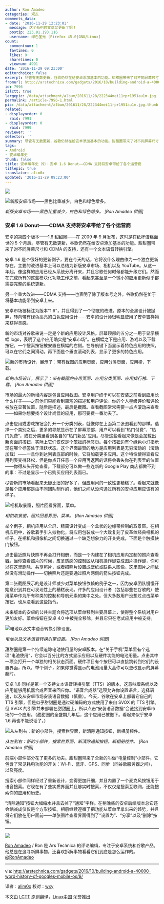 ```yaml
---
author: Ron Amadeo
categories: 观点
comments_data:
- date: '2016-11-29 12:23:01'
  message: 这个系列的文章又更新了啊！
  postip: 223.81.193.116
  username: 绿色圣光 [Firefox 45.0|GNU/Linux]
count:
  commentnum: 1
  favtimes: 0
  likes: 0
  sharetimes: 0
  viewnum: 4991
date: '2016-11-29 09:23:00'
editorchoice: false
excerpt: 尽管有无数更新，谷歌仍然在给安卓添加基本的功能。甜甜圈带来了对不同屏幕尺寸和 CDMA 的支持，还有一个文本语音转换引擎。
fromurl: http://arstechnica.com/gadgets/2016/10/building-android-a-40000-word-history-of-googles-mobile-os/9/
id: 7996
islctt: true
largepic: /data/attachment/album/201611/28/222344mei11rpr1951au1m.jpg
permalink: /article-7996-1.html
pic: /data/attachment/album/201611/28/222344mei11rpr1951au1m.jpg.thumb.jpg
related:
- displayorder: 0
  raid: 7991
- displayorder: 0
  raid: 7999
reviewer: ''
selector: ''
summary: 尽管有无数更新，谷歌仍然在给安卓添加基本的功能。甜甜圈带来了对不同屏幕尺寸和 CDMA 的支持，还有一个文本语音转换引擎。
tags:
- Android
- 安卓编年史
thumb: false
title: 安卓编年史（9）：安卓 1.6 Donut——CDMA 支持将安卓带给了各个运营商
titlepic: true
translator: alim0x
updated: '2016-11-29 09:23:00'
---
```


![](/data/attachment/album/201611/28/222344mei11rpr1951au1m.jpg)


![新版安卓市场——黑色比重减少，白色和绿色增多。](/data/attachment/album/201611/28/222523jj3cwody88p88yd3.png)


*新版安卓市场——黑色比重减少，白色和绿色增多。 [Ron Amadeo 供图]*


### 安卓 1.6 Donut——CDMA 支持将安卓带给了各个运营商


安卓的第四个版本——1.6 甜甜圈——在 2009 年 9 月发布，这时是在纸杯蛋糕面世的 5 个月后。尽管有无数更新，谷歌仍然在给安卓添加基本的功能。甜甜圈带来了对不同屏幕尺寸和 CDMA 的支持，还有一个文本语音转换引擎。


安卓 1.6 是个很好的更新例子，要在今天的话，它将没什么理由作为一个独立更新存在。主要的改进基本上可以总结为新版安卓市场、相机以及 YouTube。从这一年起，像这样的应用已经从系统分离开来，并且谷歌任何时候都能升级它们。然而在完成所有的这些模块化功能工作之前，看起来甚至是一个微小的应用更新似乎都需要完整的系统更新。


另一个重大改进——CDMA 支持——也表明了除了版本号之外，谷歌仍然在忙于将基本功能带到安卓上来。


安卓市场被标注为版本“1.6”，并且得到了一个彻底的改进。原本的全黑设计被抛弃，转向带有绿色高亮的白色应用设计——安卓的设计师很明显使用了安卓吉祥物来获得灵感。


新的市场对谷歌来说一定是个新的应用设计风格。屏幕顶部的五分之一用于显示横幅 logo，表明了这个应用确实是“安卓市场”。在横幅之下是应用、游戏以及下载按钮，一个搜索按钮被安置在横幅的右侧。在导航键下面显示着特色应用的快照，可以在它们之间滑动。再下面是个垂直滚动列表，显示了更多的特色应用。


![新的市场设计，展示了：带有截图的应用页面，应用分类页面，应用榜，下载。](/data/attachment/album/201611/28/222533npkdj6eeh26vemk7.png)


*新的市场设计，展示了：带有截图的应用页面、应用分类页面、应用排行榜、下载。 [Ron Amadeo 供图]*


市场的最大的新增内容是包含应用截图。安卓用户终于可以在安装之前看到应用长什么样子——之前他们只能看到简短的描述和用户评论。你的个人星级评价和评论被放在显著位置，随后是描述，最后是截图。查看截图常常需要一点点滚动来查看——如果你想要找个设计尚佳的应用，那可要费一番功夫了。


点击应用或游戏按钮会打开一个分类列表，就像你在上面第二张图看到的那样。选择一个类别之后，更多的导航显示在了屏幕顶部，用户可以看到“热门付费”、“热门免费”，或在分类里看到各自的“热门新品”应用。尽管这些看起来像是会加载出新页面的按钮，实际上它们仅仅是个笨拙的标签页。每个按钮边有个绿色小灯指示现在哪个标签处于活跃状态。这个界面最赞的地方是应用列表是无穷滚动的（滚动加载）——一旦你到达列表底部的时候，它将加载更多应用。这个特性使得查看应用列表变得轻松，但是你点开任意一个应用再返回的话将会丢失你在列表里的位置——你得从头开始查看。下载部分可以做一些连新的 Google Play 商店都做不到的事：不过是显示一个已购买应用列表而已。


尽管新的市场看起来无疑比旧的好多了，但应用间的一致性更糟糕了。看起来就像是每个应用都是由不同团队制作的，他们之间从没沟通过所有的安卓应用应该有的样子。


![相机取景窗，照片回看界面，菜单。](/data/attachment/album/201611/28/222544buddxcifqvcxsvrx.png)


*相机取景窗，照片回看界面，菜单。 [Ron Amadeo 供图]*


举个例子，相机应用从全屏、精简设计变成一个盒状的边缘带控制的取景窗。在相机应用中，谷歌着手引入拟物化，将应用包装成一个大致复刻了皮革纹经典相机的样子。在相机和摄像机之间切换通过一个缺乏想象力的开关完成，下面是个触摸快门按钮。


点击最近照片快照不再会打开相册，而是一个内建在了相机应用内定制的照片查看器。当你查看照片的时候，皮革质感的控制区从相机操作键变成图片操作键，你可以在这里删除、共享照片，或者把照片设置成壁纸或联系人图像。这里图片之间依然没有滑动操作——切换照片还是要通过照片两侧的箭头按钮完成。


第二张截图展示的是设计师减少对菜单按钮依赖的例子之一，因为安卓团队慢慢开始意识到其在可发现性上的糟糕表现。许多的应用设计者（包括那些在谷歌的）使用菜单作为所有种类的控制和导航元素的集中之处。但大多数用户没想过点击菜单按钮，也从没看到这些指令。


未来版本的安卓的公共主题会将选项从菜单移到主要屏幕上，使得整个系统对用户更加友好。菜单按钮在安卓 4.0 中被完全移除，并且它只在老式应用中被支持。


![电池以及文本语音转换引擎设置。](/data/attachment/album/201611/28/222548vh09d83hjsaqew3s.png)


*电池以及文本语音转换引擎设置。 [Ron Amadeo 供图]*


甜甜圈是第一个持续追踪电池使用量的安卓版本。在“关于手机”菜单里有个选项“电池使用”，它会以百分比的方式显示应用以及硬件功能的电池用量。点击其中一项会打开一个单独的相关状态页面。硬件项目有个按钮可以直接跳转到它们的设置界面，所以，举个例子，如果你觉得显示的电池用量太高你可以更改显示的屏幕超时。


安卓 1.6 同样是第一个支持文本语音转换引擎（TTS）的版本，这意味着系统以及应用能够用机器合成声音来回应你。“语音合成器”选项允许你设置语言，选择语速，以及从安卓市场安装语音数据（慎重）。今天，谷歌在安卓上部署它自己的 TTS 引擎，但是似乎甜甜圈是通过硬编码的方式使用了来自 SVOX 的 TTS 引擎。但 SVOX 的引擎并未部署在甜甜圈上，所以点击“安装语音数据”会链接到安卓市场的一个应用。（甜甜圈的全盛期几年后，这个应用已被撤下。看起来似乎安卓 1.6 再也不能说话了。）


![从左到右：新的小部件，搜索栏界面，新清除通知按钮，新相册控件。](/data/attachment/album/201611/28/222555jxs1vjdhh6n4dunx.png)


*从左到右：新的小部件，搜索栏界面，新清除通知按钮，新相册控件。 [Ron Amadeo 供图]*


前端小部件部分花了更多的功夫。甜甜圈带来了全新的叫做“电量控制”小部件。它包含了常见耗电功能的开关：Wi-Fi、蓝牙、GPS、同步（同谷歌服务器之间），以及亮度。


搜索小部件同样经过了重新设计，变得更加纤细，并且内置了一个麦克风按钮用于语音搜索。它现在有了些实质界面并且够实时搜索，不仅仅是搜索互联网，还能搜索你的应用和历史。


“清除通知”按钮大幅缩水并且去掉了“通知”字样。在稍晚些的安卓后续版本总它还会缩减成仅仅是个方形按钮。相册继续遵循了把功能从菜单里拿出来的趋势，并且将它们放在用户面前——单张图片查看界面得到了“设置为”、“分享”以及“删除”按钮。




---


![](/data/attachment/album/201611/28/222555zz88p4zvzzz84z4m.jpg)


[Ron Amadeo](http://arstechnica.com/author/ronamadeo) / Ron 是 Ars Technica 的评论编缉，专注于安卓系统和谷歌产品。他总是在追寻新鲜事物，还喜欢拆解事物看看它们到底是怎么运作的。 [@RonAmadeo](https://twitter.com/RonAmadeo)




---


via: <http://arstechnica.com/gadgets/2016/10/building-android-a-40000-word-history-of-googles-mobile-os/9/>


译者：[alim0x](https://github.com/alim0x) 校对：[wxy](https://github.com/wxy)


本文由 [LCTT](https://github.com/LCTT/TranslateProject) 原创翻译，[Linux中国](http://linux.cn/) 荣誉推出